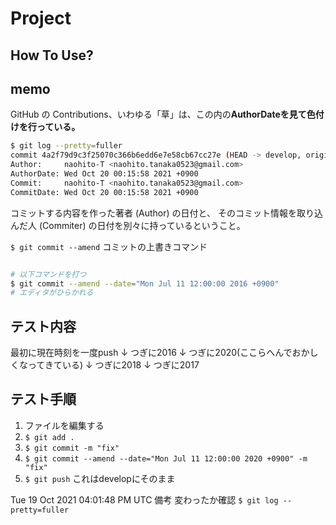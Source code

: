 # Project


## How To Use?


## memo

GitHub の Contributions、いわゆる「草」は、この内の**AuthorDateを見て色付けを行っている。**

```sh
$ git log --pretty=fuller
commit 4a2f79d9c3f25070c366b6edd6e7e58cb67cc27e (HEAD -> develop, origin/main, origin/develop, main)
Author:     naohito-T <naohito.tanaka0523@gmail.com>
AuthorDate: Wed Oct 20 00:15:58 2021 +0900
Commit:     naohito-T <naohito.tanaka0523@gmail.com>
CommitDate: Wed Oct 20 00:15:58 2021 +0900
```

コミットする内容を作った著者 (Author) の日付と、
そのコミット情報を取り込んだ人 (Commiter) の日付を別々に持っているということ。


`$ git commit --amend`
コミットの上書きコマンド

```sh

# 以下コマンドを打つ
$ git commit --amend --date="Mon Jul 11 12:00:00 2016 +0900"
# エディタがひらかれる

```

## テスト内容

最初に現在時刻を一度push
↓
つぎに2016
↓
つぎに2020(ここらへんでおかしくなってきている)
↓
つぎに2018
↓
つぎに2017

## テスト手順

1. ファイルを編集する
2. `$ git add .`
3. `$ git commit -m "fix"`
4. `$ git commit --amend --date="Mon Jul 11 12:00:00 2020 +0900" -m "fix"`
5. `$ git push` これはdevelopにそのまま

Tue 19 Oct 2021 04:01:48 PM UTC
備考
変わったか確認
`$ git log --pretty=fuller`
